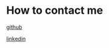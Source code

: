 # How to contact me

[github](https://github.com/lkrzyzanek)

[linkedin](https://www.linkedin.com/in/liborkrzyzanek/)

